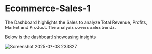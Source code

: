 # Ecommerce-Sales-1
The Dashboard highlights the Sales to analyze Total Revenue, Profits, Market and Product. The analysis covers sales trends. 

Below is the dashboard showcasing insights 

![Screenshot 2025-02-08 233827](https://github.com/user-attachments/assets/4c30861f-27c6-4faa-b2f4-66396e067441)
